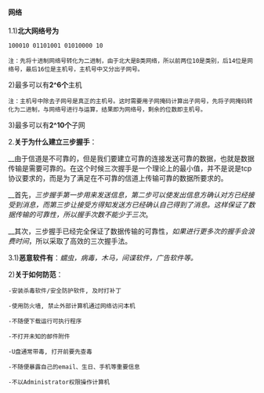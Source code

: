 #### 网络
1.1)**北大网络号为** 

    100010 01101001 01010000 10
    
    注：先将十进制网络号转化为二进制，由于北大是B类网络，所以前两位10是类别，后14位是网络号，最后16位是主机号，主机号中又分出子网号。
   
   2)最多可以有**2^6个**主机
   
    注：主机号中除去子网号是真正的主机号。这时需要用子网掩码计算出子网号，先将子网掩码转化为二进制，与网络号进行与运算，结果即为网络号，剩余的位数即主机号。
   
   3)最多可以有**2^10个**子网
   
2.**关于为什么建立三步握手**：
 
__由于信道是不可靠的，但是我们要建立可靠的连接发送可靠的数据，也就是数据传输是需要可靠的。在这个时候三次握手是一个理论上的最小值，并不是说是tcp协议要求的，而是为了满足在不可靠的信道上传输可靠的数据所要求的。
  
__首先，*三步握手第一步用来发送信息，第二步可以使发出信息方确认对方已经接受到消息，而第三步让接受方得知发送方已经确认自己得到了消息。这样保证了数据传输的可靠性，所以握手次数不能少于三次*。
   
__其次，三步握手已经完全保证了数据传输的可靠性，*如果进行更多次的握手会浪费时间*，所以采取了高效的三次握手法。
  
3.1)**恶意软件有**：*蠕虫，病毒，木马，间谍软件，广告软件等。*
    
  2)**关于如何防范**：
  
    -安装杀毒软件/安全防护软件, 及时打补丁

    -使用防火墙, 禁止外部计算机通过网络访问本机

    -不随便下载运行可执行程序

    -不打开未知的邮件附件

    -U盘通常带毒, 打开前要先查毒

    -不随便暴露自己的email、生日、手机等重要信息

    -不以Administrator权限操作计算机
             
             
